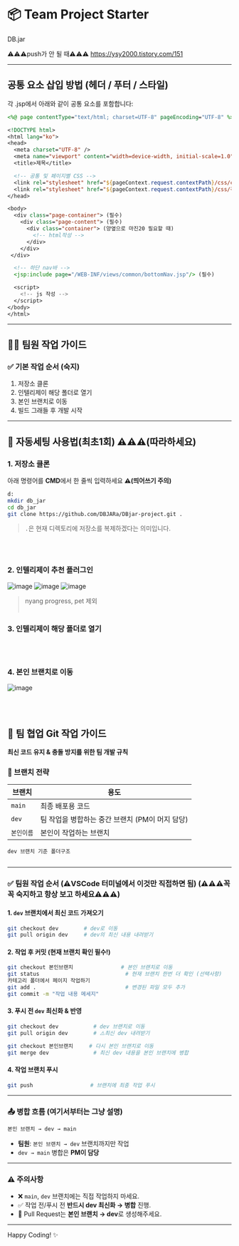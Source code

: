 # 📦 Team Project Starter

DB.jar

⚠️⚠️⚠️push가 안 될 때⚠️⚠️⚠️
https://ysy2000.tistory.com/151

---
## 공통 요소 삽입 방법 (헤더 / 푸터 / 스타일)

각 .jsp에서 아래와 같이 공통 요소를 포함합니다:

```jsp
<%@ page contentType="text/html; charset=UTF-8" pageEncoding="UTF-8" %>

<!DOCTYPE html>
<html lang="ko">
<head>
  <meta charset="UTF-8" />
  <meta name="viewport" content="width=device-width, initial-scale=1.0" />
  <title>제목</title>

  <!-- 공통 및 페이지별 CSS -->
  <link rel="stylesheet" href="${pageContext.request.contextPath}/css/common.css"/> (필수)
  <link rel="stylesheet" href="${pageContext.request.contextPath}/css/각 페이지에서만 쓰이는 css(만들것).css"/>
</head>

<body>
  <div class="page-container"> (필수)
    <div class="page-content"> (필수)
      <div class="container"> (양옆으로 마진20 필요할 때)
        <!-- html작성 -->
      </div>
    </div>
 </div>

  <!-- 하단 nav바 -->
  <jsp:include page="/WEB-INF/views/common/bottomNav.jsp"/> (필수)

  <script>
    <!-- js 작성 -->
  </script>
</body>
</html>
```
---

## 🧑‍💻 팀원 작업 가이드

### ✅ 기본 작업 순서 (숙지)

1. 저장소 클론
2. 인텔리제이 해당 폴더로 열기
3. 본인 브랜치로 이동
4. 빌드 그래들 후 개발 시작

---

## 🚀 자동세팅 사용법(최초1회) ⚠️⚠️⚠️(따라하세요)

### 1. 저장소 클론

아래 명령어를 **CMD**에서 한 줄씩 입력하세요 **⚠️(띄어쓰기 주의)**

```bash
d:
mkdir db_jar
cd db_jar
git clone https://github.com/DBJARa/DBjar-project.git .
```

> `.`은 현재 디렉토리에 저장소를 복제하겠다는 의미입니다.

<br> <br>

### 2. 인텔리제이 추천 플러그인
![image](https://github.com/user-attachments/assets/dfc9ada4-c982-4b79-bc5a-a283b24f39e3)
![image](https://github.com/user-attachments/assets/ee0a5975-0350-41fe-83cb-5c1d4664fbbc)
![image](https://github.com/user-attachments/assets/fb908737-0faa-4dbf-ae82-898a3fb8e77b)

>nyang progress, pet 제외
<br> <br>


### 3. 인텔리제이 해당 폴더로 열기

<br> <br>

### 4. 본인 브랜치로 이동
![image](https://github.com/user-attachments/assets/9d1db82d-3258-4981-a87e-315c9246c3c2)

<br> <br>


## 🔄 팀 협업 Git 작업 가이드

**최신 코드 유지 & 충돌 방지를 위한 팀 개발 규칙**

### 📌 브랜치 전략

| 브랜치     | 용도                                             |
| ---------- | ----------------------------------------------- |
| `main`     | 최종 배포용 코드                                  |
| `dev`      | 팀 작업을 병합하는 중간 브랜치 (PM이 머지 담당)    |
| `본인이름`  | 본인이 작업하는 브랜치                           |

```
dev 브랜치 기준 폴더구조


```

---

### ✅ 팀원 작업 순서 (⚠️VSCode 터미널에서 이것만 직접하면 됨) (⚠️⚠️⚠️꼭꼭 숙지하고 항상 보고 하세요⚠️⚠️⚠️)

#### 1. `dev` 브랜치에서 최신 코드 가져오기

```bash
git checkout dev        # dev로 이동
git pull origin dev     # dev의 최신 내용 내려받기
```

#### 2. 작업 후 커밋 (현재 브랜치 확인 필수!)

```bash
git checkout 본인브랜치               # 본인 브랜치로 이동
git status                           # 현재 브랜치 한번 더 확인 (선택사항)
카테고리 폴더에서 페이지 작업하기
git add .                            # 변경된 파일 모두 추가
git commit -m "작업 내용 메세지"
```

#### 3. 푸시 전 `dev` 최신화 & 반영

```bash
git checkout dev           # dev 브랜치로 이동
git pull origin dev        # ⚠️최신 dev 내려받기

git checkout 본인브랜치     # 다시 본인 브랜치로 이동
git merge dev              # 최신 dev 내용을 본인 브랜치에 병합
```

#### 4. 작업 브랜치 푸시

```bash
git push                  # 브랜치에 최종 작업 푸시
```

---

### 📤 병합 흐름 (여기서부터는 그냥 설명)

```bash
본인 브랜치 → dev → main
```

- **팀원**: `본인 브랜치 → dev` 브랜치까지만 작업
- `dev → main` 병합은 **PM이 담당**

---

### ⚠️ 주의사항

- ❌ `main`, `dev` 브랜치에는 직접 작업하지 마세요.
- ✅ 작업 전/푸시 전 **반드시 dev 최신화 → 병합** 진행.
- 📝 Pull Request는 **본인 브랜치 → dev**로 생성해주세요.

---

Happy Coding! ✨
